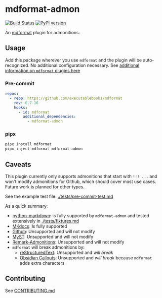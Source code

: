 # mdformat-admon

[![Build Status][ci-badge]][ci-link] [![PyPI version][pypi-badge]][pypi-link]

<!-- [![codecov.io][cov-badge]][cov-link]
[cov-badge]: https://codecov.io/gh/executablebooks/mdformat-admon/branch/main/graph/badge.svg
[cov-link]: https://codecov.io/gh/executablebooks/mdformat-admon
 -->

An [mdformat](https://github.com/executablebooks/mdformat) plugin for admonitions.

## Usage

Add this package wherever you use `mdformat` and the plugin will be auto-recognized. No additional configuration necessary. See [additional information on `mdformat` plugins here](https://mdformat.readthedocs.io/en/stable/users/plugins.html)

### Pre-commit

```yaml
repos:
  - repo: https://github.com/executablebooks/mdformat
    rev: 0.7.16
    hooks:
      - id: mdformat
        additional_dependencies:
          - mdformat-admon
```

### pipx

```sh
pipx install mdformat
pipx inject mdformat mdformat-admon
```

## Caveats

This plugin currently only supports admonitions that start with `!!! ...` and won't modify admonitions for Github, which should cover most use cases. Future work is planned for other types.

See the example test file: [./tests/pre-commit-test.md](https://raw.githubusercontent.com/KyleKing/mdformat-admon/main/tests/pre-commit-test.md)

As a quick summary:

- [python-markdown](https://python-markdown.github.io/extensions/admonition/): is fully supported by `mdformat-admon` and tested extensively in [./tests/fixtures.md](https://raw.githubusercontent.com/KyleKing/mdformat-admon/main/tests/fixtures.md)
- [MKdocs](https://squidfunk.github.io/mkdocs-material/reference/admonitions): Is fully supported
- [Github](https://github.com/orgs/community/discussions/16925): Unsupported and will not modify
- [MyST](https://myst-parser.readthedocs.io/en/latest/syntax/roles-and-directives.html): Unsupported and will not modify
- [Remark-Admonitions](https://github.com/elviswolcott/remark-admonitions): Unsupported and will not modify
- `mdformat` will break admonitions by:
  - [reStructuredText](https://docutils.sourceforge.io/docs/ref/rst/directives.html#specific-admonitions): Unsupported and *will break*
  - [Obsidian Callouts](https://help.obsidian.md/How+to/Use+callouts): Unsupported and *will break* because `mdformat` adds extra characters

## Contributing

See [CONTRIBUTING.md](https://github.com/KyleKing/mdformat-admon/blob/main/CONTRIBUTING.md)

[ci-badge]: https://github.com/executablebooks/mdformat-admon/workflows/CI/badge.svg?branch=main
[ci-link]: https://github.com/executablebooks/mdformat/actions?query=workflow%3ACI+branch%3Amain+event%3Apush
[pypi-badge]: https://img.shields.io/pypi/v/mdformat-admon.svg
[pypi-link]: https://pypi.org/project/mdformat-admon
